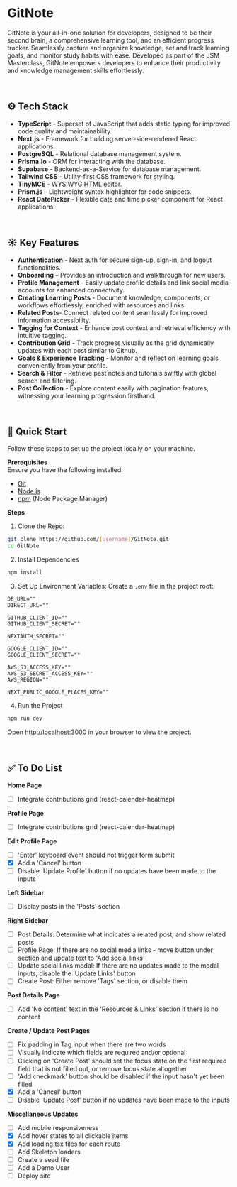 # <a name="introduction">GitNote</a>

GitNote is your all-in-one solution for developers, designed to be their second brain, a comprehensive learning tool, and an efficient progress tracker. Seamlessly capture and organize knowledge, set and track learning goals, and monitor study habits with ease. Developed as part of the JSM Masterclass, GitNote empowers developers to enhance their productivity and knowledge management skills effortlessly.

&nbsp;

## <a name="tech-stack">⚙️ Tech Stack</a>

- **TypeScript** - Superset of JavaScript that adds static typing for improved code quality and maintainability.
- **Next.js** - Framework for building server-side-rendered React applications.
- **PostgreSQL** - Relational database management system.
- **Prisma.io** - ORM for interacting with the database.
- **Supabase** - Backend-as-a-Service for database management.
- **Tailwind CSS** - Utility-first CSS framework for styling.
- **TinyMCE** - WYSIWYG HTML editor.
- **Prism.js** - Lightweight syntax highlighter for code snippets.
- **React DatePicker** - Flexible date and time picker component for React applications.

&nbsp;

## <a name="features">☀️ Key Features</a>

- **Authentication** - Next auth for secure sign-up, sign-in, and logout functionalities.
- **Onboarding** – Provides an introduction and walkthrough for new users.
- **Profile Management** - Easily update profile details and link social media accounts for enhanced connectivity.
- **Creating Learning Posts** - Document knowledge, components, or workflows effortlessly, enriched with resources and links.
- **Related Posts**- Connect related content seamlessly for improved information accessibility.
- **Tagging for Context** - Enhance post context and retrieval efficiency with intuitive tagging.
- **Contribution Grid** - Track progress visually as the grid dynamically updates with each post similar to Github.
- **Goals & Experience Tracking** - Monitor and reflect on learning goals conveniently from your profile.
- **Search & Filter** - Retrieve past notes and tutorials swiftly with global search and filtering.
- **Post Collection** - Explore content easily with pagination features, witnessing your learning progression firsthand.
<!-- 👉 **Responsive**: Ensures seamless functionality and aesthetics across all devices and many more, including code architecture and reusability -->

&nbsp;

## <a name="quick-start">🚀 Quick Start</a>

Follow these steps to set up the project locally on your machine.

**Prerequisites**\
Ensure you have the following installed:

- [Git](https://git-scm.com/)
- [Node.js](https://nodejs.org/en)
- [npm](https://www.npmjs.com/) (Node Package Manager)

**Steps**
1. Clone the Repo:
```bash
git clone https://github.com/[username]/GitNote.git
cd GitNote
```

2. Install Dependencies
```bash
npm install
```

3. Set Up Environment Variables: Create a `.env` file in the project root:
```env
DB_URL=""
DIRECT_URL=""

GITHUB_CLIENT_ID=""
GITHUB_CLIENT_SECRET=""

NEXTAUTH_SECRET=""

GOOGLE_CLIENT_ID=""
GOOGLE_CLIENT_SECRET=""

AWS_S3_ACCESS_KEY=""
AWS_S3_SECRET_ACCESS_KEY=""
AWS_REGION=""

NEXT_PUBLIC_GOOGLE_PLACES_KEY=""
```

4. Run the Project
```bash
npm run dev
```

Open [http://localhost:3000](http://localhost:3000) in your browser to view the project.

&nbsp;
## <a name="todo">✅ To Do List</a>

**Home Page**

- [ ] Integrate contributions grid (react-calendar-heatmap)

**Profile Page**

- [ ] Integrate contributions grid (react-calendar-heatmap)

**Edit Profile Page**

- [ ] 'Enter' keyboard event should not trigger form submit
- [x] Add a 'Cancel' button
- [ ] Disable 'Update Profile' button if no updates have been made to the inputs

**Left Sidebar**

- [ ] Display posts in the 'Posts' section

**Right Sidebar**

- [ ] Post Details: Determine what indicates a related post, and show related posts
- [ ] Profile Page: If there are no social media links - move button under section and update text to 'Add social links'
- [ ] Update social links modal: If there are no updates made to the modal inputs, disable the 'Update Links' button
- [ ] Create Post: Either remove 'Tags' section, or disable them

**Post Details Page**

- [ ] Add 'No content' text in the 'Resources & Links' section if there is no content

**Create / Update Post Pages**

- [ ] Fix padding in Tag input when there are two words
- [ ] Visually indicate which fields are required and/or optional
- [ ] Clicking on 'Create Post' should set the focus state on the first required field that is not filled out, or remove focus state altogether
- [ ] 'Add checkmark' button should be disabled if the input hasn't yet been filled
- [x] Add a 'Cancel' button
- [ ] Disable 'Update Post' button if no updates have been made to the inputs

**Miscellaneous Updates**

- [ ] Add mobile responsiveness
- [x] Add hover states to all clickable items
- [x] Add loading.tsx files for each route
- [ ] Add Skeleton loaders
- [ ] Create a seed file
- [ ] Add a Demo User
- [ ] Deploy site
